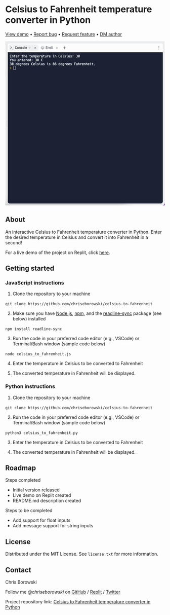 # Celsius to Fahrenheit temperature converter in Python

[View demo](https://replit.com/@chriseborowski/Celsius-to-Fahrenheit-temperature-converter) • [Report bug](https://github.com/chriseborowski/celsius-to-fahrenheit/issues) • [Request feature](https://github.com/chriseborowski/celsius-to-fahrenheit/issues) • [DM author](https://twitter.com/chriseborowski)

![Live demo](https://github.com/chriseborowski/celsius-to-fahrenheit/blob/main/live-demo.png)

## About

An interactive Celsius to Fahrenheit temperature converter in Python. Enter the desired temperature in Celsius and convert it into Fahrenheit in a second!

For a live demo of the project on Replit, click [here](https://replit.com/@chriseborowski/Celsius-to-Fahrenheit-temperature-converter).

## Getting started

### JavaScript instructions

1. Clone the repository to your machine

`git clone https://github.com/chriseborowski/celsius-to-fahrenheit`

2. Make sure you have [Node.js](https://nodejs.org/en), [npm](https://www.npmjs.com/), and the [readline-sync](https://github.com/anseki/readline-sync) package (see below) installed

`npm install readline-sync`

3. Run the code in your preferred code editor (e.g., VSCode) or Terminal/Bash window (sample code below)

`node celsius_to_fahrenheit.js`

4. Enter the temperature in Celsius to be converted to Fahrenheit

5. The converted temperature in Fahrenheit will be displayed.

### Python instructions

1. Clone the repository to your machine

`git clone https://github.com/chriseborowski/celsius-to-fahrenheit`

2. Run the code in your preferred code editor (e.g., VSCode) or Terminal/Bash window (sample code below)

`python3 celsius_to_fahrenheit.py`

3. Enter the temperature in Celsius to be converted to Fahrenheit

4. The converted temperature in Fahrenheit will be displayed.

## Roadmap

Steps completed

* Initial version released 
* Live demo on Replit created 
* README.md description created

Steps to be completed

* Add support for float inputs
* Add message support for string inputs

## License

Distributed under the MIT License. See `license.txt` for more information.

## Contact

Chris Borowski

Follow me *@chriseborowski* on [GitHub](https://github.com/chriseborowski) / [Replit](https://replit.com/@chriseborowski/) / [Twitter](https://twitter.com/chriseborowski)

Project repository link: [Celsius to Fahrenheit temperature converter in Python](https://github.com/chriseborowski/celsius-to-fahrenheit)

